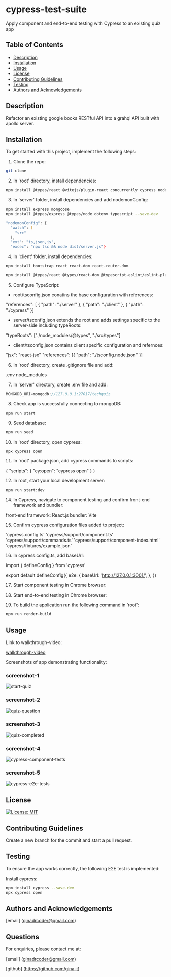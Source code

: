 # cypress-test-suite

Apply component and end-to-end testing with Cypress to an existing quiz app

## Table of Contents

- [Description](#description)
- [Installation](#installation)
- [Usage](#usage)
- [License](#license)
- [Contributing Guidelines](#contributing-guidelines)
- [Testing](#testing)
- [Authors and Acknowledgements](#authors-and-acknowledgements)

## Description

Refactor an existing google books RESTful API into a grahql API built with apollo server.

## Installation

To get started with this project, implement the following steps:

1. Clone the repo:

```zsh
git clone

```

2. In 'root' directory, install dependencies:

```zsh
npm install @types/react @vitejs/plugin-react concurrently cypress nodemon react react-dom react-router-dom typescript vitest wait-on --save-dev
```

3. In 'server' folder, install dependencies and add nodemonConfig:

```zsh
npm install express mongoose
npm install @types/express @types/node dotenv typescript --save-dev

"nodemonConfig": {
  "watch": [
    "src"
  ],
  "ext": "ts,json,js",
  "excec": "npx tsc && node dist/server.js"}
```

4. In 'client' folder, install dependencies:

```zsh
npm install bootstrap react react-dom react-router-dom

npm install @types/react @types/react-dom @typescript-eslint/eslint-plugin @typescript-eslint/parser @vitejs/plugin-react eslint eslint-plugin-react-hooks eslint-plugin-react-refresh typescript vite --save-dev
```

5. Configure TypeScript:

- root/tsconfig.json conatins the base configuration with references:

"references": [
{
"path": "./server"
},
{
"path": "./client"
},
{
"path": "./cypress"
}]

- server/tsconfig.json extends the root and adds settings specific to the server-side including typeRoots:

"typeRoots": ["./node_modules/@types", "./src/types"]

- client/tsconfig.json contains client specific configuration and refernces:

"jsx": "react-jsx"
"references": [{ "path": "./tsconfig.node.json" }]

6. In 'root' directory, create .gitignore file and add:

.env
node_modules

7. In 'server' directory, create .env file and add:

```javascript
MONGODB_URI=mongodb://127.0.0.1:27017/techquiz

```
8. Check app is successfully connecting to mongoDB:

```zsh
npm run start
```
9. Seed database:

```zsh
npm run seed
```

10. In 'root' directory, open cypress:

```zsh
npx cypress open
```

11. In 'root' package.json, add cypress commands to scripts:

{
"scripts": {
"cy:open": "cypress open"
}
}

12. In root, start your local development server:

```zsh
npm run start:dev
```

14. In Cypress, navigate to component testing and confirm front-end framework and bundler:

front-end framework: React.js
bundler: Vite

15. Confirm cypress configuration files added to project:

'cypress.config.ts'
'cypress/support/component.ts'
'cypress/support/commands.ts'
'cypress/support/component-index.html'
'cypress/fixtures/example.json'

16. In cypress.config.ts, add baseUrl:

import { defineConfig } from 'cypress'

export default defineConfig({
  e2e: {
    baseUrl: 'http://127.0.0.1:3001/',
  },
})

17. Start component testing in Chrome browser:

18. Start end-to-end testing in Chrome browser:

19. To build the application run the following command in 'root':

```zsh
npm run render-build
```

## Usage

Link to walkthrough-video:

[walkthrough-video]()

Screenshots of app demonstrating functionality:

### screenshot-1

![start-quiz](../client/src/assets/screenshot-1.png)

### screenshot-2

![quiz-question](../client/src/assets/screenshot-2.png)

### screenshot-3

![quiz-completed](../client/src/assets/screenshot-3.png)

### screenshot-4

![cypress-component-tests](../client/src/assets/screenshot-4.png)

### screenshot-5

![cypress-e2e-tests](../client/src/assets/screenshot-5.png)


## License

[![License: MIT](https://img.shields.io/badge/License-MIT-yellow.svg)](https://opensource.org/licenses/MIT)

## Contributing Guidelines

Create a new branch for the commit and start a pull request.

## Testing

To ensure the app works correctly, the following E2E test is implemented:

Install cypress:

```zsh
npm install cypress --save-dev
npx cypress open
```

## Authors and Acknowledgements

[email] (ginadrcoder@gmail.com)

## Questions

For enquiries, please contact me at:

[email] (ginadrcoder@gmail.com)

[github] (https://github.com/gina-t)
